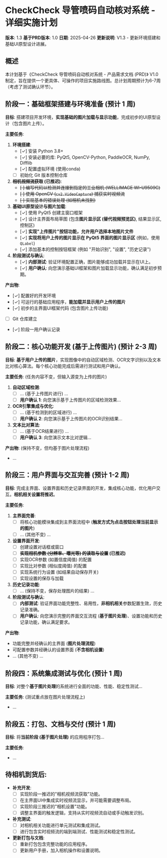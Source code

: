 # CheckCheck 导管喷码自动核对系统 - 详细实施计划

**版本**: 1.3
**基于PRD版本**: 1.0
**日期**: 2025-04-26
**更新说明**: V1.3 - 更新环境搭建和基础UI原型设计进展。

## 概述

本计划基于《CheckCheck 导管喷码自动核对系统 - 产品需求文档 (PRD)》 V1.0 制定，旨在提供一个更具体、可操作的项目实施路线图。总计划周期预计为6-7周（考虑了测试确认环节）。

## 阶段一：基础框架搭建与环境准备 (预计 1 周)

**目标**: 搭建项目开发环境，**实现基础的图片加载与显示功能**，完成初步的UI原型设计（包含图片上传）。

**主要任务**:

1.  **环境搭建**:
    *   [✓] 安装 Python 3.8+
    *   [✓] 安装必要的库: PyQt5, OpenCV-Python, PaddleOCR, NumPy, Difflib
    *   [✓] 配置虚拟环境 (使用conda)
    *   [ ] 初始化 Git 版本控制仓库
2.  **~~相机视频流获取~~ (已推迟)**:
    *   ~~[ ] 编写代码以检测并连接到指定的工业相机 (WELLIMAGE WI-U9509C)~~
    *   ~~[ ] 使用 OpenCV (`cv2.VideoCapture`) 捕获实时视频流~~
    *   ~~[ ] 实现基本的错误处理 (如相机未找到)~~
3.  **基础UI原型设计与图片加载**:
    *   [✓] 使用 PyQt5 创建主窗口框架
    *   [✓] 设计主界面布局草图 (包含**图片显示区 (替代视频预览区)**, 结果显示区, 控制区)
    *   [✓] **实现"上传图片"按钮功能，允许用户选择本地图片文件**
    *   [✓] **实现将用户上传的图片显示在 PyQt5 界面的图片显示区** (例如，使用 `QLabel`)
    *   [✓] 添加基本的控制按钮框架 (例如 "开始识别", "设置", "历史记录")
4.  **阶段测试与确认**:
    *   [✓] **内部测试**: 验证环境配置正确，图片能够成功加载并显示在UI上。
    *   [✓] **用户确认**: 向您演示基础UI框架和图片加载显示功能，确认满足初步预期。

**产出物**:
*   [✓] 配置好的开发环境
*   [✓] 可运行的基础应用程序，**能加载并显示用户上传的图片**
*   [✓] 初步的主界面UI框架代码 (包含图片上传功能)
*   [ ] Git 仓库建立
*   [✓] 阶段一用户确认记录

## 阶段二：核心功能开发 (基于上传图片) (预计 2-3 周)

**目标**: **基于用户上传的图片**，实现图像中的自动区域检测、OCR文字识别以及文本比对核心算法。每个核心功能完成后需进行测试和用户确认。

**主要任务**: (任务内容不变，但输入源变为上传的图片)

1.  **自动区域检测**:
    *   [ ] ... (基于上传图片进行) ...
    *   [ ] **用户确认 1**: 向您演示基于上传图片的区域检测效果...
2.  **OCR引擎集成与优化**:
    *   [ ] ... (基于检测到的区域进行) ...
    *   [ ] **用户确认 2**: 向您演示基于上传图片的OCR识别结果...
3.  **文本比对算法**:
    *   [ ] ... (基于OCR结果进行) ...
    *   [ ] **用户确认 3**: 向您演示文本比对逻辑...

**产出物**: (保持不变，但均基于图片处理流程)
*   ...

## 阶段三：用户界面与交互完善 (预计 1-2 周)

**目标**: 完成主界面、设置界面和历史记录界面的开发，集成核心功能，优化用户交互。**相机相关设置将推迟**。

**主要任务**:

1.  **主界面完善**:
    *   [ ] 将核心功能模块集成到主界面流程中 (**触发方式为点击按钮处理当前显示的图片**)
    *   [ ] ... (其他不变) ...
2.  **设置界面开发**:
    *   [ ] 创建设置对话框或窗口
    *   [ ] **~~实现相机参数 (分辨率、曝光等) 的读取与设置~~ (已推迟)**
    *   [ ] 实现OCR参数 (如置信度阈值) 的配置
    *   [ ] 实现比对参数 (相似度阈值) 的配置
    *   [ ] 实现系统行为设置 (如结果自动保存开关)
    *   [ ] 实现设置的保存与加载
3.  **历史记录功能**:
    *   [ ] ... (保持不变，保存处理图片的结果) ...
4.  **阶段测试与确认**:
    *   [ ] **内部测试**: 验证界面功能完整性、易用性，**非相机相关**参数配置生效，历史记录准确。
    *   [ ] **用户确认**: 向您演示完整的界面交互流程 (**基于图片处理**)、设置功能和历史记录功能，确认满足要求。

**产出物**:
*   功能完整并经确认的主界面 (**图片处理流程**)
*   可配置参数并经确认的设置界面 (**不含相机设置**)
*   ... (其他不变) ...

## 阶段四：系统集成测试与优化 (预计 1 周)

**目标**: 对整个**基于图片处理**的系统进行全面的功能、性能、稳定性测试...

**主要任务**: (测试重点放在图片处理流程上)
*   ...

## 阶段五：打包、文档与交付 (预计 1 周)

**目标**: 将**当前阶段 (基于图片处理)** 的应用程序打包...

**主要任务**:
*   ...

## **待相机到货后**:

*   **补充开发**:
    *   [ ] 实现阶段一推迟的"相机视频流获取"功能。
    *   [ ] 在主界面UI中集成实时视频流显示，并可能需要调整布局。
    *   [ ] 实现阶段三推迟的"相机设置"功能。
    *   [ ] 调整主界面的触发逻辑，支持从实时视频流自动或手动触发识别。
*   **补充测试**:
    *   [ ] 对相机相关功能进行单元测试和集成测试。
    *   [ ] 进行包含实时视频流的端到端测试、性能测试和稳定性测试。
*   **更新打包与文档**:
    *   [ ] 重新打包包含完整功能的应用程序。
    *   [ ] 更新用户手册，加入相机操作和设置说明。